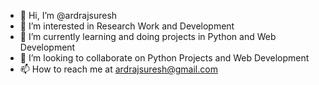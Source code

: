 - 👋 Hi, I’m @ardrajsuresh
- 👀 I’m interested in Research Work and Development
- 🌱 I’m currently learning and doing projects in Python and Web Development
- 💞️ I’m looking to collaborate on Python Projects and Web Development 
- 📫 How to reach me at ardrajsuresh@gmail.com

<!---
ardrajsuresh/ardrajsuresh is a ✨ special ✨ repository because its `README.md` (this file) appears on your GitHub profile.
You can click the Preview link to take a look at your changes.
--->
